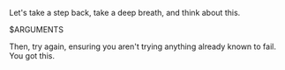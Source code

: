 Let's take a step back, take a deep breath, and think about this.

$ARGUMENTS

Then, try again, ensuring you aren't trying anything already known to fail. You got this.